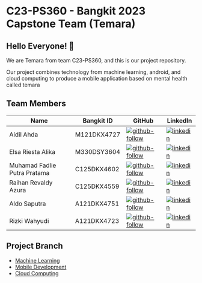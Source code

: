 # C23-PS360 - Bangkit 2023 Capstone Team (Temara)

## Hello Everyone! :wave:

We are Temara from team C23-PS360, and this is our project repository.

Our project combines technology from machine learning, android, and cloud computing to produce a mobile application based on mental health called temara 

## Team Members
| Name | Bangkit ID | GitHub | LinkedIn |
| ------ | ------ | ------ | ------ |
| Aidil Ahda | M121DKX4727 | [![github-follow][github-shield]][github-aidil] | [![linkedin][linkedin-shield]][linkedin-aidil] |
| Elsa Riesta Alika | M330DSY3604 | [![github-follow][github-shield]][github-riesta] | [![linkedin][linkedin-shield]][linkedin-riesta] |
| Muhamad Fadlie Putra Pratama | C125DKX4602 | [![github-follow][github-shield]][github-fadlie] | [![linkedin][linkedin-shield]][linkedin-fadlie] |
| Raihan Revaldy Azura | C125DKX4559 | [![github-follow][github-shield]][github-reval] | [![linkedin][linkedin-shield]][linkedin-reval] |
| Aldo Saputra | A121DKX4751 | [![github-follow][github-shield]][github-aldo] | [![linkedin][linkedin-shield]][linkedin-aldo] |
| Rizki Wahyudi | A121DKX4723 | [![github-follow][github-shield]][github-yudi] | [![linkedin][linkedin-shield]][linkedin-yudi] |

## Project Branch
- [Machine Learning][github-temara-ml]
- [Mobile Development][github-temara-mobile]
- [Cloud Computing][github-temara-cc]




[//]: # (LINKS)

[github-temara-ml]: https://github.com/Temara-Capstone/Temara-Machine_Learning
[github-temara-mobile]: https://github.com/Temara-Capstone/Temara-MobileDev
[github-temara-cc]: https://github.com/Temara-Capstone/Temara_CC

[github-shield]: https://img.shields.io/badge/github-0077B5?style=for-the-badge&logo=github&logoColor=white

[github-aidil]: https://github.com/AidilAhda
[github-riesta]: https://github.com/riestalika
[github-fadlie]: https://github.com/mfadlieputrap
[github-reval]: https://github.com/revaldyazura
[github-aldo]: https://github.com/itsmealdo
[github-yudi]: https://github.com/erwevkun

[github-follow-aidil]: https://img.shields.io/github/followers/AidilAhda?style=for-the-badge
[github-follow-riesta]: https://img.shields.io/github/followers/riestalika?style=social
[github-follow-fadlie]: https://img.shields.io/github/followers/mfadlieputrap?style=social
[github-follow-reval]: https://img.shields.io/github/followers/revaldyazura?style=social
[github-follow-aldo]: https://img.shields.io/github/followers/itsmealdo?style=social
[github-follow-yudi]: https://img.shields.io/github/followers/erwevkun?style=social&

[linkedin-shield]: https://img.shields.io/badge/LinkedIn-0077B5?style=for-the-badge&logo=linkedin&logoColor=white

[linkedin-aidil]: https://www.linkedin.com/in/aidil-ahda-9bb331260/
[linkedin-riesta]: https://www.linkedin.com/in/elsa-riesta-alika-7b3859216/
[linkedin-fadlie]: https://www.linkedin.com/in/muhamad-fadlie-putra-pratama/
[linkedin-reval]: https://www.linkedin.com/in/raihan-revaldy/
[linkedin-aldo]: https://www.linkedin.com/in/aldosaputra/
[linkedin-yudi]: https://www.linkedin.com/in/erwev/
